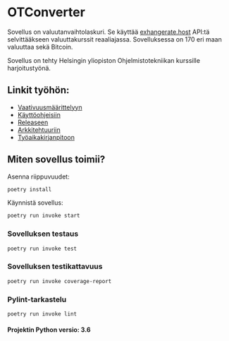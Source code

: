 # **OTConverter**

Sovellus on valuutanvaihtolaskuri. Se käyttää [exhangerate.host](https://exchangerate.host/#/) API:tä selvittääkseen valuuttakurssit reaaliajassa. Sovelluksessa on 170 eri maan valuuttaa sekä Bitcoin.

Sovellus on tehty Helsingin yliopiston Ohjelmistotekniikan kurssille harjoitustyönä.


## Linkit työhön:

* [Vaativuusmäärittelyyn](https://github.com/Sanexi/ot-harjoitustyo/blob/master/dokumentaatio/vaatimusmaarittely.md)
* [Käyttöohjeisiin](https://github.com/Sanexi/ot-harjoitustyo/blob/master/dokumentaatio/kayttoohje.md)
* [Releaseen](https://github.com/Sanexi/ot-harjoitustyo/releases)
* [Arkkitehtuuriin](https://github.com/Sanexi/ot-harjoitustyo/blob/master/dokumentaatio/arkkitehtuuri.md)
* [Työaikakirjanpitoon](https://github.com/Sanexi/ot-harjoitustyo/blob/master/dokumentaatio/tyoaikakirjanpito.md)




## Miten sovellus toimii?

Asenna riippuvuudet:
```bash
poetry install
```

Käynnistä sovellus:
```bash
poetry run invoke start
```

### Sovelluksen testaus

```bash
poetry run invoke test
```


### Sovelluksen testikattavuus

```bash
poetry run invoke coverage-report
```


### Pylint-tarkastelu

```bash
poetry run invoke lint
```


#### Projektin Python versio: 3.6
